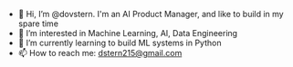- 👋 Hi, I’m @dovstern. I'm an AI Product Manager, and like to build in my spare time
- 👀 I’m interested in Machine Learning, AI, Data Engineering
- 🌱 I’m currently learning to build ML systems in Python
- 📫 How to reach me: dstern215@gmail.com

<!---
dovstern/dovstern is a ✨ special ✨ repository because its `README.md` (this file) appears on your GitHub profile.
You can click the Preview link to take a look at your changes.
--->
